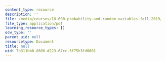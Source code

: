 ```yaml
---
content_type: resource
description: ''
file: /media/courses/18-600-probability-and-random-variables-fall-2019/7b311bb88606d22367cc3f75b3fd6601_MIT18_600F19_lec39.pdf
file_type: application/pdf
learning_resource_types: []
ocw_type: ''
parent_uid: null
resourcetype: Document
title: null
uid: 7b311bb8-8606-d223-67cc-3f75b3fd6601
---
```

